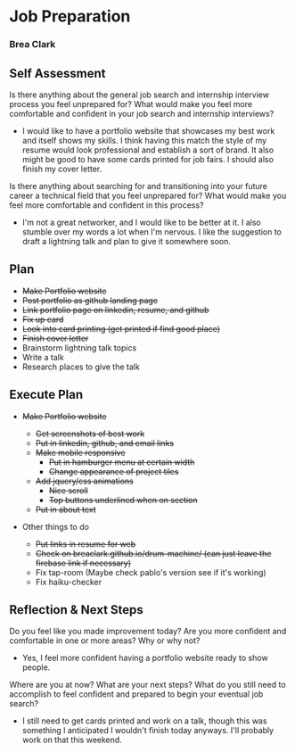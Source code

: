 # Job Preparation

### Brea Clark

## Self Assessment

Is there anything about the general job search and internship interview process you feel unprepared for? What would make you feel more comfortable and confident in your job search and internship interviews?
* I would like to have a portfolio website that showcases my best work and itself shows my skills. I think having this match the style of my resume would look professional and establish a sort of brand. It also might be good to have some cards printed for job fairs. I should also finish my cover letter.

Is there anything about searching for and transitioning into your future career a technical field that you feel unprepared for? What would make you feel more comfortable and confident in this process?
* I'm not a great networker, and I would like to be better at it. I also stumble over my words a lot when I'm nervous. I like the suggestion to draft a lightning talk and plan to give it somewhere soon.

## Plan

* ~~Make Portfolio website~~
* ~~Post portfolio as github landing page~~
* ~~Link portfolio page on linkedin, resume, and github~~
* ~~Fix up card~~
* ~~Look into card printing (get printed if find good place)~~
* ~~Finish cover letter~~
* Brainstorm lightning talk topics
* Write a talk
* Research places to give the talk

## Execute Plan
* ~~Make Portfolio website~~
  * ~~Get screenshots of best work~~
  * ~~Put in linkedin, github, and email links~~
  * ~~Make mobile responsive~~
    * ~~Put in hamburger menu at certain width~~
    * ~~Change appearance of project tiles~~
  * ~~Add jquery/css animations~~
    * ~~Nice scroll~~
    * ~~Top buttons underlined when on section~~
  * ~~Put in about text~~

* Other things to do
  * ~~Put links in resume for web~~
  * ~~Check on breaclark.github.io/drum-machine/ (can just leave the firebase link if necessary)~~
  * Fix tap-room (Maybe check pablo's version see if it's working)
  * Fix haiku-checker

## Reflection & Next Steps

Do you feel like you made improvement today? Are you more confident and comfortable in one or more areas? Why or why not?
* Yes, I feel more confident having a portfolio website ready to show people.

Where are you at now? What are your next steps? What do you still need to accomplish to feel confident and prepared to begin your eventual job search?
* I still need to get cards printed and work on a talk, though this was something I anticipated I wouldn't finish today anyways. I'll probably work on that this weekend.
